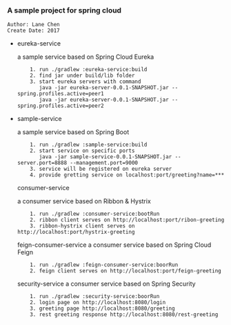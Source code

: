### A sample project for spring cloud
~~~
Author: Lane Chen
Create Date: 2017
~~~

- eureka-service

  a sample service based on Spring Cloud Eureka
  ```
      1. run ./gradlew :eureka-service:build
      2. find jar under build/lib folder
      3. start eureka servers with command  
         java -jar eureka-server-0.0.1-SNAPSHOT.jar --spring.profiles.active=peer1
         java -jar eureka-server-0.0.1-SNAPSHOT.jar --spring.profiles.active=peer2
  ```

- sample-service

  a sample service based on Spring Boot
  ```
      1. run ./gradlew :sample-service:build
      2. start service on specific ports
         java -jar sample-service-0.0.1-SNAPSHOT.jar --server.port=8888 --management.port=9000
      3. service will be registered on eureka server
      4. provide gretting service on localhost:port/greeting?name=***
  ```
  
  consumer-service
  
  a consumer service based on Ribbon & Hystrix
  ```
      1. run ./gradlew :consumer-service:bootRun
      2. ribbon client serves on http://localhost:port/ribon-greeting
      3. ribbon-hystrix client serves on http://localhost:port/hystrix-greeting
  ```
  
  feign-consumer-service
  a consumer service based on Spring Cloud Feign
  ```
      1. run ./gradlew :feign-consumer-service:boorRun
      2. feign client serves on http://localhost:port/feign-greeting
  ```
  
  security-service
  a consumer service based on Spring Security
  ```
      1. run ./gradlew :security-service:boorRun
      2. login page on http://localhost:8080/login
      3. greeting page http://localhost:8080/greeting
      3. rest greeting response http://localhost:8080/rest-greeting
  ```